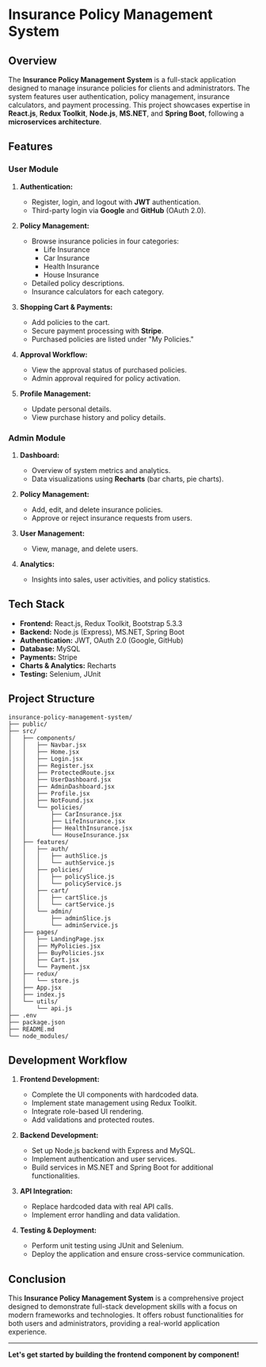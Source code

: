 # Insurance Policy Management System

## Overview
The **Insurance Policy Management System** is a full-stack application designed to manage insurance policies for clients and administrators. The system features user authentication, policy management, insurance calculators, and payment processing. This project showcases expertise in **React.js**, **Redux Toolkit**, **Node.js**, **MS.NET**, and **Spring Boot**, following a **microservices architecture**.

## Features

### User Module
1. **Authentication:**
   - Register, login, and logout with **JWT** authentication.
   - Third-party login via **Google** and **GitHub** (OAuth 2.0).

2. **Policy Management:**
   - Browse insurance policies in four categories:
     - Life Insurance
     - Car Insurance
     - Health Insurance
     - House Insurance
   - Detailed policy descriptions.
   - Insurance calculators for each category.

3. **Shopping Cart & Payments:**
   - Add policies to the cart.
   - Secure payment processing with **Stripe**.
   - Purchased policies are listed under "My Policies."

4. **Approval Workflow:**
   - View the approval status of purchased policies.
   - Admin approval required for policy activation.

5. **Profile Management:**
   - Update personal details.
   - View purchase history and policy details.

### Admin Module
1. **Dashboard:**
   - Overview of system metrics and analytics.
   - Data visualizations using **Recharts** (bar charts, pie charts).

2. **Policy Management:**
   - Add, edit, and delete insurance policies.
   - Approve or reject insurance requests from users.

3. **User Management:**
   - View, manage, and delete users.

4. **Analytics:**
   - Insights into sales, user activities, and policy statistics.

## Tech Stack
- **Frontend:** React.js, Redux Toolkit, Bootstrap 5.3.3
- **Backend:** Node.js (Express), MS.NET, Spring Boot
- **Authentication:** JWT, OAuth 2.0 (Google, GitHub)
- **Database:** MySQL
- **Payments:** Stripe
- **Charts & Analytics:** Recharts
- **Testing:** Selenium, JUnit

## Project Structure
```plaintext
insurance-policy-management-system/
├── public/
├── src/
│   ├── components/
│   │   ├── Navbar.jsx
│   │   ├── Home.jsx
│   │   ├── Login.jsx
│   │   ├── Register.jsx
│   │   ├── ProtectedRoute.jsx
│   │   ├── UserDashboard.jsx
│   │   ├── AdminDashboard.jsx
│   │   ├── Profile.jsx
│   │   ├── NotFound.jsx
│   │   └── policies/
│   │       ├── CarInsurance.jsx
│   │       ├── LifeInsurance.jsx
│   │       ├── HealthInsurance.jsx
│   │       └── HouseInsurance.jsx
│   ├── features/
│   │   ├── auth/
│   │   │   ├── authSlice.js
│   │   │   └── authService.js
│   │   ├── policies/
│   │   │   ├── policySlice.js
│   │   │   └── policyService.js
│   │   ├── cart/
│   │   │   ├── cartSlice.js
│   │   │   └── cartService.js
│   │   └── admin/
│   │       ├── adminSlice.js
│   │       └── adminService.js
│   ├── pages/
│   │   ├── LandingPage.jsx
│   │   ├── MyPolicies.jsx
│   │   ├── BuyPolicies.jsx
│   │   ├── Cart.jsx
│   │   └── Payment.jsx
│   ├── redux/
│   │   └── store.js
│   ├── App.jsx
│   ├── index.js
│   └── utils/
│       └── api.js
├── .env
├── package.json
├── README.md
└── node_modules/
```

## Development Workflow
1. **Frontend Development:**
   - Complete the UI components with hardcoded data.
   - Implement state management using Redux Toolkit.
   - Integrate role-based UI rendering.
   - Add validations and protected routes.

2. **Backend Development:**
   - Set up Node.js backend with Express and MySQL.
   - Implement authentication and user services.
   - Build services in MS.NET and Spring Boot for additional functionalities.

3. **API Integration:**
   - Replace hardcoded data with real API calls.
   - Implement error handling and data validation.

4. **Testing & Deployment:**
   - Perform unit testing using JUnit and Selenium.
   - Deploy the application and ensure cross-service communication.

## Conclusion
This **Insurance Policy Management System** is a comprehensive project designed to demonstrate full-stack development skills with a focus on modern frameworks and technologies. It offers robust functionalities for both users and administrators, providing a real-world application experience.

---

**Let's get started by building the frontend component by component!**

